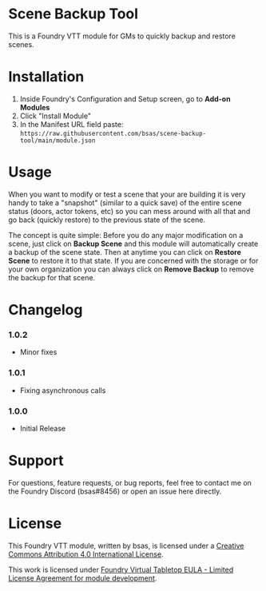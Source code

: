 # Scene Backup Tool
This is a Foundry VTT module for GMs to quickly backup and restore scenes.


# Installation
1. Inside Foundry's Configuration and Setup screen, go to **Add-on Modules**
2. Click "Install Module"
3. In the Manifest URL field paste: `https://raw.githubusercontent.com/bsas/scene-backup-tool/main/module.json`


# Usage

When you want to modify or test a scene that your are building it is very handy to take a "snapshot" (similar to a quick save) of the entire scene status (doors, actor tokens, etc) so you can mess around with all that and go back (quickly restore) to the previous state of the scene.

The concept is quite simple: Before you do any major modification on a scene, just click on **Backup Scene** and this module will automatically create a backup of the scene state. Then at anytime you can click on **Restore Scene** to restore it to that state. If you are concerned with the storage or for your own organization you can always click on **Remove Backup** to remove the backup for that scene.

# Changelog
### 1.0.2
- Minor fixes

### 1.0.1
- Fixing asynchronous calls

### 1.0.0
- Initial Release

# Support
For questions, feature requests, or bug reports, feel free to contact me on the Foundry Discord (bsas#8456) or open an issue here directly.

# License
This Foundry VTT module, written by bsas, is licensed under a [Creative Commons Attribution 4.0 International License](https://creativecommons.org/licenses/by/4.0/).

This work is licensed under [Foundry Virtual Tabletop EULA - Limited License Agreement for module development](https://foundryvtt.com/article/license/).